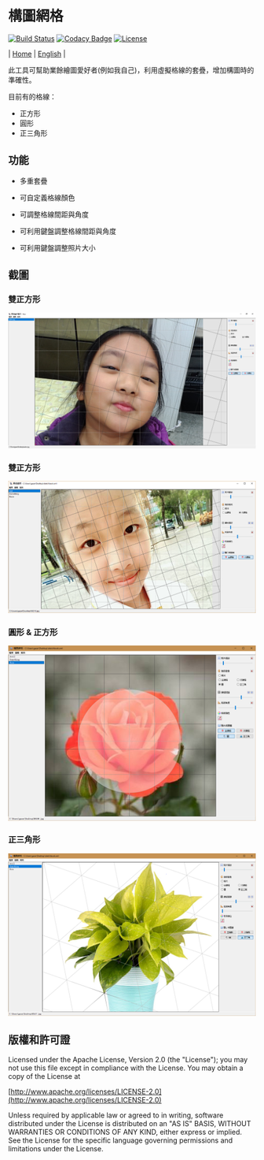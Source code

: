 # 構圖網格

[![Build Status](https://travis-ci.org/gazer2kanlin/uia.sketch4j.svg?branch=master)](https://travis-ci.org/gazer2kanlin/uia.sketch4j)
[![Codacy Badge](https://api.codacy.com/project/badge/Grade/21668a9285304eb9b4ceaa829ddd2cd9)](https://www.codacy.com/app/gazer2kanlin/uia-sketch4j?utm_source=github.com&amp;utm_medium=referral&amp;utm_content=gazer2kanlin/uia.sketch&amp;utm_campaign=Badge_Grade)
[![License](https://img.shields.io/github/license/gazer2kanlin/uia.message4j.svg)](LICENSE)

| [Home](http://gazer2kanlin.github.io/uia.sketch4j/) | [English](readme_en.md) |

此工具可幫助業餘繪圖愛好者(例如我自己)，利用虛擬格線的套疊，增加構圖時的準確性。

目前有的格線：

* 正方形
* 圓形
* 正三角形

## 功能

* 多重套疊

* 可自定義格線顏色

* 可調整格線間距與角度

* 可利用鍵盤調整格線間距與角度

* 可利用鍵盤調整照片大小

## 截圖

### 雙正方形
![Sample1](sample1.png)

### 雙正方形
![Sample2](sample2.png)

### 圓形 & 正方形
![Sample3](sample3.png)

### 正三角形
![Sample4](sample4.png)

## 版權和許可證

Licensed under the Apache License, Version 2.0 (the "License");
you may not use this file except in compliance with the License.
You may obtain a copy of the License at

[http://www.apache.org/licenses/LICENSE-2.0](http://www.apache.org/licenses/LICENSE-2.0)

Unless required by applicable law or agreed to in writing, software
distributed under the License is distributed on an "AS IS" BASIS,
WITHOUT WARRANTIES OR CONDITIONS OF ANY KIND, either express or implied.
See the License for the specific language governing permissions and
limitations under the License.

